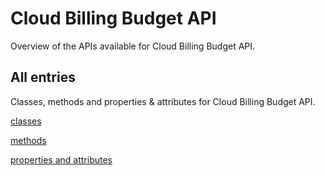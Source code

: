 [
This is a templated file. Adding content to this file may result in it being
reverted. Instead, if you want to place additional content, create an
"overview_content.md" file in `docs/` directory. The Sphinx tool will
pick up on the content and merge the content.
]: #

# Cloud Billing Budget API

Overview of the APIs available for Cloud Billing Budget API.

## All entries

Classes, methods and properties & attributes for
Cloud Billing Budget API.

[classes](https://cloud.google.com/python/docs/reference/budgets/latest/summary_class.html)

[methods](https://cloud.google.com/python/docs/reference/budgets/latest/summary_method.html)

[properties and
attributes](https://cloud.google.com/python/docs/reference/budgets/latest/summary_property.html)
